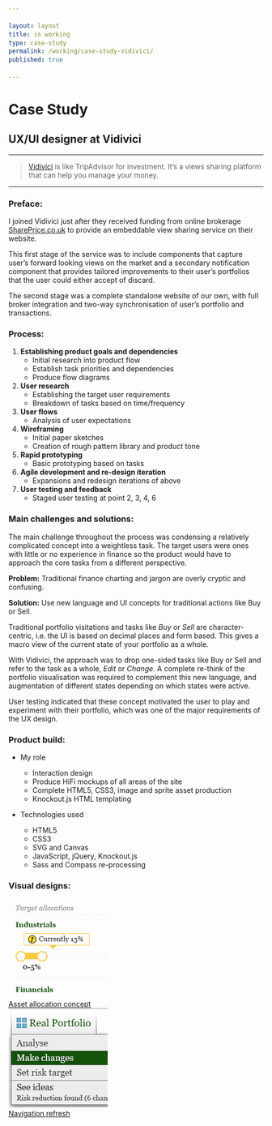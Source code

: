 ```yaml
---

layout: layout
title: is working
type: case-study
permalink: /working/case-study-vidivici/
published: true

---
```


# Case Study

## UX/UI designer at Vidivici

***

> [Vidivici](http://vidivici.com) is like TripAdvisor for investment. It’s a views sharing platform that can help you manage your money.

***

### Preface:

I joined Vidivici just after they received funding from online brokerage [SharePrice.co.uk](http://www.shareprice.co.uk) to provide an embeddable view sharing service on their website.

This first stage of the service was to include components that capture user’s forward looking views on the market and a secondary notification component that provides tailored improvements to their user’s portfolios that the user could either accept of discard.

The second stage was a complete standalone website of our own, with full broker integration and two-way synchronisation of user’s portfolio and transactions.

### Process:

1. **Establishing product goals and dependencies**
	+ Initial research into product flow
	+ Establish task priorities and dependencies
	+ Produce flow diagrams
2. **User research**
	+ Establishing the target user requirements
	+ Breakdown of tasks based on time/frequency
3. **User flows**
	+ Analysis of user expectations
4. **Wireframing**
	+ Initial paper sketches
	+ Creation of rough pattern library and product tone
5. **Rapid prototyping**
	+ Basic prototyping based on tasks
6. **Agile development and re-design iteration**
	+ Expansions and redesign iterations of above
7. **User testing and feedback**
	+ Staged user testing at point 2, 3, 4, 6


### Main challenges and solutions:

The main challenge throughout the process was condensing a relatively complicated concept into a weightless task. The target users were ones with little or no experience in finance so the product would have to approach the core tasks from a different perspective.

**Problem:** Traditional finance charting and jargon are overly cryptic and confusing.

**Solution:** Use new language and UI concepts for traditional actions like Buy or Sell.

Traditional portfolio visitations and tasks like *Buy* or *Sell* are character-centric, i.e. the UI is based on decimal places and form based. This gives a macro view of the current state of your portfolio as a whole.

With Vidivici, the approach was to drop one-sided tasks like Buy or Sell and refer to the task as a whole, *Edit* or *Change*. A complete re-think of the portfolio visualisation was required to complement this new language, and augmentation of different states depending on which states were active.

User testing indicated that these concept motivated the user to play and experiment with their portfolio, which was one of the major requirements of the UX design.


### Product build:

* My role
	* Interaction design
	* Produce HiFi mockups of all areas of the site
	* Complete HTML5, CSS3, image and sprite asset production
	* Knockout.js HTML templating

* Technologies used
	* HTML5
	* CSS3
	* SVG and Canvas
	* JavaScript, jQuery, Knockout.js
	* Sass and Compass re-processing


### Visual designs:

<div class="external-images" id="images">
  <!-- <a href="/working/case-study-vidivici/screenshot-view-widget-concept/">
    <img src="/im/case-study/vidivici/crop/vidivici-view-widget-concept.png" alt="Image of view widget concept.">
    <div>View widget concept</div>
  </a> -->
	<a href="/working/case-study-vidivici/screenshot-asset-allocation-concept/">
		<img src="/im/case-study/vidivici/crop/vidivici-asset-allocation.png" alt="Image of asset allocation.">
		<div>Asset allocation concept</div>
	</a>
	<a href="/working/case-study-vidivici/screenshot-navigation-refresh/">
		<img src="/im/case-study/vidivici/crop/vidivici-navigation-refresh.png" alt="Image of navigation.">
		<div>Navigation refresh</div>
	</a>
<!-- 	<a href="/working/case-study-vidivici/screenshot-portfolio-analysis/"><img src="/im/case-study/vidivici/crop/vidivici-portfolio-analysis.png" alt="Image of portfolio analysis."></a>
	<a href="/working/case-study-vidivici/screenshot-portfolio-holdings/"><img src="/im/case-study/vidivici/crop/vidivici-portfolio-holdings.png" alt="Image of portfolio-holdings."></a>
	
	<a href="/working/case-study-vidivici/screenshot-views-chart/"><img src="/im/case-study/vidivici/crop/vidivici-views-chart.png" alt="Image of views chart."></a>
	<a href="/working/case-study-vidivici/screenshot-inline-portfolio-editing/"><img src="/im/case-study/vidivici/crop/vidivici-inline-portfolio-editing.png" alt="Image of inline porfolio editing."></a> -->
</div>


***

**If you have any further questions about my role at Vidivici or my process please feel free to contact me.**

{% include contact-blob.md %}

***
